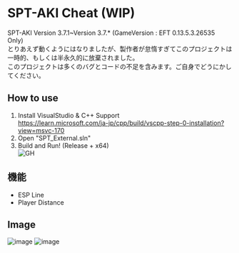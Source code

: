 # SPT-AKI Cheat (WIP)
SPT-AKI Version 3.7.1~Version 3.7.* (GameVersion : EFT 0.13.5.3.26535 Only)  
とりあえず動くようにはなりましたが、製作者が怠惰すぎてこのプロジェクトは一時的、もしくは半永久的に放棄されました。  
このプロジェクトは多くのバグとコードの不足を含みます。ご自身でどうにかしてください。

## How to use
1. Install VisualStudio & C++ Support  
https://learn.microsoft.com/ja-jp/cpp/build/vscpp-step-0-installation?view=msvc-170
2. Open "SPT_External.sln"
3. Build and Run! (Release + x64)  
![GH](https://github.com/TheKawaiiNeko/SPT-AKI-Cheat/assets/159750768/c3fc805c-ccb7-488f-b767-d4c97aa43e5d)

## 機能
* ESP Line
* Player Distance

## Image
![image](https://github.com/TheKawaiiNeko/SPT-AKI-Cheat/assets/159750768/edb93c30-d0f0-44e9-9712-a8520c8ab4f9)
![image](https://github.com/TheKawaiiNeko/SPT-AKI-Cheat/assets/159750768/1fc9a021-d2ad-4738-8e08-3e85c8befd74)
